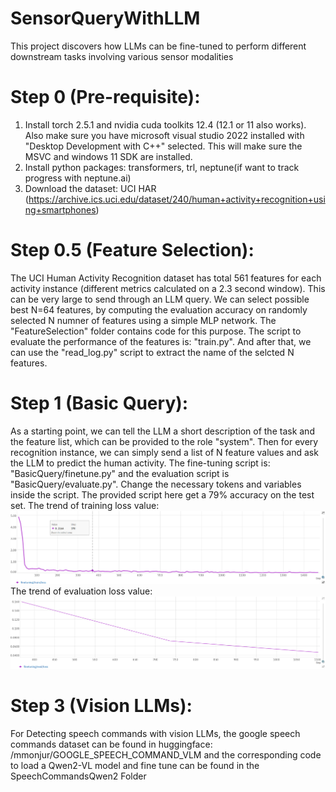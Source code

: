 # SensorQueryWithLLM
This project discovers how LLMs can be fine-tuned to perform different downstream tasks involving various sensor modalities

# Step 0 (Pre-requisite):
1. Install torch 2.5.1 and nvidia cuda toolkits 12.4 (12.1 or 11 also works). Also make sure you have microsoft visual studio 2022 installed with "Desktop Development with C++" selected. This will make sure the MSVC and windows 11 SDK are installed.
2. Install python packages: transformers, trl, neptune(if want to track progress with neptune.ai)
3. Download the dataset: UCI HAR (https://archive.ics.uci.edu/dataset/240/human+activity+recognition+using+smartphones)

# Step 0.5 (Feature Selection):
The UCI Human Activity Recognition dataset has total 561 features for each activity instance (different metrics calculated on a 2.3 second window). This can be very large to send through an LLM query. We can select possible best N=64 features, by computing the evaluation accuracy on randomly selected N numner of features using a simple MLP network. The "FeatureSelection" folder contains code for this purpose. The script to evaluate the performance of the features is: "train.py". And after that, we can use the "read_log.py" script to extract the name of the selcted N features.

# Step 1 (Basic Query):
As a starting point, we can tell the LLM a short description of the task and the feature list, which can be provided to the role "system". Then for every recognition instance, we can simply send a list of N feature values and ask the LLM to predict the human activity.
The fine-tuning script is: "BasicQuery/finetune.py" and the evaluation script is "BasicQuery/evaluate.py". Change the necessary tokens and variables inside the script. The provided script here get a 79% accuracy on the test set.
The trend of training loss value:
<img src="Images/base_train_loss.png">
The trend of evaluation loss value:
<img src="Images/base_val_loss.png">


# Step 3 (Vision LLMs):
For Detecting speech commands with vision LLMs, the google speech commands dataset can be found in huggingface: /mmonjur/GOOGLE_SPEECH_COMMAND_VLM and the corresponding code to load a Qwen2-VL model and fine tune can be found in the SpeechCommandsQwen2 Folder
